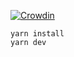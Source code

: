 [![Crowdin](https://badges.crowdin.net/kochkacommx/localized.svg)](https://crowdin.com/project/kochkacommx)

```text
yarn install
yarn dev
```
